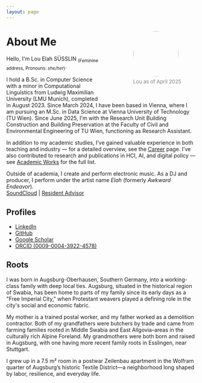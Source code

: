 ```yaml
---
layout: page
---
```


<figure style="margin-bottom: 0; padding: 0px 0px 40px 50px; float: right; max-width: 30%; height: auto; @media only screen and (max-width: 780px) { float: none; }">
  <img style="width: 120px; border-radius: 50%" src="https://avatars.githubusercontent.com/u/15147703?v=4">
  <figcaption style="color: #828282; padding-top: 5px; font-size: 10pt;">Lou as of April 2025</figcaption>
</figure>

<h1>About Me</h1>

<p>
  Hello, I'm Lou Elah SÜSSLIN
  <sub>(Feminine address, Pronouns: <i>she/her</i>)</sub>.
</p>

<p>
  I hold a B.Sc. in Computer Science with a minor in Computational Linguistics from Ludwig Maximilian University (LMU Munich), completed in August 2023. Since March 2024, I have been based in Vienna, where I am pursuing an M.Sc. in Data Science at Vienna University of Technology (TU Wien). Since June 2025, I'm with the Research Unit Building Construction and Building Preservation at the Faculty of Civil and Environmental Engineering of TU Wien, functioning as Research Assistant.
</p>

<p>
  In addition to my academic studies, I’ve gained valuable experience in both teaching and industry — for a detailed overview, see the <a href="/career">Career</a> page. I’ve also contributed to research and publications in HCI, AI, and digital policy — see <a href="/academic-works">Academic Works</a> for the full list.
</p>

<p>
  Outside of academia, I create and perform electronic music. As a DJ and producer, I perform under the artist name <em>Elah</em> (formerly <em>Awkward Endeavor</em>).<br>
  <a href="https://soundcloud.com/awkwardendeavor">SoundCloud</a> | 
  <a href="https://www.residentadvisor.net/dj/elah">Resident Advisor</a>
</p>

<h2>Profiles</h2>
<ul>
    <li><a href="https://www.linkedin.com/in/suesslin/">LinkedIn</a></li>
    <li><a href="https://github.com/suesslin">GitHub</a></li>
    <li><a href="https://scholar.google.com/citations?user=uHkKGk4AAAAJ">Google Scholar</a></li>
    <li><a href="https://orcid.org/0009-0004-3922-4578">ORCID (0009-0004-3922-4578)</a></li>
</ul>

<h2>Roots</h2>
<p>
  I was born in Augsburg-Oberhausen, Southern Germany, into a working-class family with deep local ties. Augsburg, situated in the historical region of Swabia, has been home to parts of my family since its early days as a "Free Imperial City," when Protestant weavers played a defining role in the city's social and economic fabric.
</p>

<p>
  My mother is a trained postal worker, and my father worked as a demolition contractor. Both of my grandfathers were butchers by trade and came from farming families rooted in Middle Swabia and East Allgovia–areas in the culturally rich Alpine Foreland. My grandmothers were both born and raised in Augsburg, with one having more recent family roots in Esslingen, near Stuttgart.
</p>

<p>
  I grew up in a 7.5 m² room in a postwar Zeilenbau apartment in the Wolfram quarter of Augsburg’s historic Textile District—a neighborhood long shaped by labor, resilience, and everyday life.
</p>



